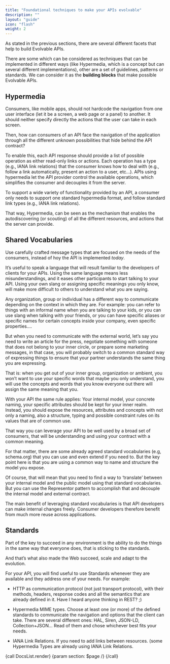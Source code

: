 ```yaml
---
title: "Foundational techniques to make your APIs evolvable"
description: ""
layout: "guide"
icon: "flash"
weight: 2
---
```



As stated in the previous sections, there are several different facets that help to build Evolvable APIs.

There are some which can be considered as techniques that can be implemented in different ways (like Hypermedia, which is a concept but can several different implementations), other are a set of guidelines, patterns or standards. We can consider it as the **building blocks** that make possible Evolvable APIs.

<article id="1">

## Hypermedia

Consumers, like mobile apps, should not hardcode the navigation from one user interface (let it be a screen, a web page or a panel) to another. It should neither specify directly the actions that the user can take in each screen.

Then, how can consumers of an API face the navigation of the application through all the different unknown possibilities that hide behind the API contract?

To enable this, each API response should provide a list of possible operation as either read-only links or actions. Each operation has a type (e.g., IANA link relations) that the consumer knows how to deal with (e.g., follow a link automatically, present an action to a user, etc...). APIs using hypermedia let the API provider control the available operations, which simplifies the consumer and decouples it from the server.

To support a wide variety of functionality provided by an API, a consumer only needs to support one standard hypermedia format, and follow standard link types (e.g., IANA link relations).

That way, Hypermedia, can be seen as the mechanism that enables the autodiscovering (or scouting) of all the different resources, and actions that the server can provide.

</article>

<article id="2">

## Shared Vocabularies

Use carefully crafted message types that are focused on the needs of the consumers, instead of hoy the API is implemented *today*.

It’s useful to speak a language that will result familiar to the developers of clients for your APIs. Using the same language means less misunderstandings, and it eases other participants to start talking to your API. Using your own slang or assigning specific meanings you only know, will make more difficult to others to understand what you are saying.

Any organization, group or individual has a different way to communicate depending on the context in which they are. For example: you can refer to things with an informal name when you are talking to your kids, or you can use slang when talking with your friends, or you can have specific aliases or specific names for certain concepts inside your company, even specific properties….

But when you need to communicate with the external world, let’s say you need to write an article for the press, negotiate something with someone that does not belong to your inner circle, or prepare some marketing messages, in that case, you will probably switch to a common standard way of expressing things to ensure that your partner understands the same thing you are expressing.

That is: when you get out of your inner group, organization or ambient, you won’t want to use your specific words that maybe you only understand, you will use the concepts and words that you know everyone out there will assign the same meaning that you.

With your API the same rule applies: Your internal model, your concrete naming, your specific attributes should be kept for your inner realm. Instead, you should expose the resources, attributes and concepts with not only a naming, also a structure, typing and possible constraint rules on its values that are of common use.

That way you can leverage your API to be well used by a broad set of consumers, that will be understanding and using your contract with a common meaning.

For that matter, there are some already agreed standard vocabularies (e.g, schema.org) that you can use and even extend if you need to. But the key point here is that you are using a common way to name and structure the model you expose.

Of course, that will mean that you need to find a way to ‘translate’ between your internal model and the public model using that standard vocabularies. But you can use the Representor pattern to accomplish that and decouple the internal model and external contract.

The main benefit of leveraging standard vocabularies  is that API developers can make internal changes freely. Consumer developers therefore benefit from much more reuse across applications.

</article>

<article id="3">

## Standards

Part of the key to succeed in any environment is the ability to do the things in the same way that everyone does, that is sticking to the standards.

And that’s what also made the Web succeed, scale and adapt to the evolution.

For your API, you will find useful to use Standards whenever they are available and they address one of your needs. For example:

* HTTP as communication protocol (not just transport protocol), with their methods, headers, response codes and all the semantics that are already defined in it. Have I heard anyone thinking in REST? ;)

* Hypermedia MIME types. Choose at least one (or more) of the defined standards to communicate the navigation and options that the client can take. There are several different ones: HAL, Siren, JSON-LD, Collection+JSON… Read of them and chose whichever best fits your needs.

* IANA Link Relations. If you need to add links between resources. (some Hypermedia Types are already using IANA Link Relations.

{call DocsList.render}
	{param section: $page /}
{/call}

</article>
